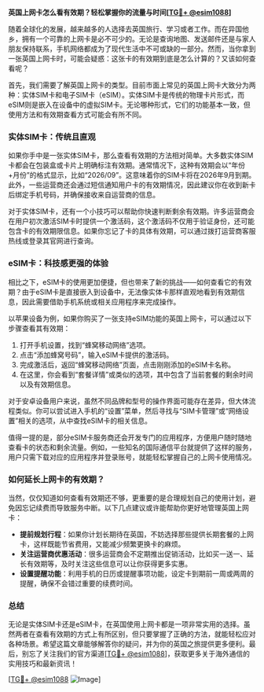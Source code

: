 **英国上网卡怎么看有效期？轻松掌握你的流量与时间[[TG💪+ @esim1088](https://t.me/s/esim1088)]**

随着全球化的发展，越来越多的人选择去英国旅行、学习或者工作。而在异国他乡，拥有一个可靠的上网卡是必不可少的。无论是查询地图、发送邮件还是与家人朋友保持联系，手机网络都成为了现代生活中不可或缺的一部分。然而，当你拿到一张英国上网卡时，可能会疑惑：这张卡的有效期到底是怎么计算的？又该如何查看呢？

首先，我们需要了解英国上网卡的类型。目前市面上常见的英国上网卡大致分为两种：实体SIM卡和电子SIM卡（eSIM）。实体SIM卡是传统的物理卡片形式，而eSIM则是嵌入在设备中的虚拟SIM卡。无论哪种形式，它们的功能基本一致，但使用方法和有效期查看方式可能会有所不同。

### 实体SIM卡：传统且直观

如果你手中是一张实体SIM卡，那么查看有效期的方法相对简单。大多数实体SIM卡都会在包装盒或卡片上明确标注有效期。通常情况下，这种有效期会以“年份+月份”的格式显示，比如“2026/09”。这意味着你的SIM卡将在2026年9月到期。此外，一些运营商还会通过短信通知用户卡的有效期情况，因此建议你在收到新卡后绑定手机号码，并确保接收来自运营商的信息。

对于实体SIM卡，还有一个小技巧可以帮助你快速判断剩余有效期。许多运营商会在用户初次激活SIM卡时提供一个激活码，这个激活码不仅用于验证身份，还可能包含卡的有效期限信息。如果你忘记了卡的具体有效期，可以通过拨打运营商客服热线或登录其官网进行查询。

### eSIM卡：科技感更强的体验

相比之下，eSIM卡的使用更加便捷，但也带来了新的挑战——如何查看它的有效期？由于eSIM卡是直接嵌入到设备中，无法像实体卡那样直观地看到有效期信息，因此需要借助手机系统或相关应用程序来完成操作。

以苹果设备为例，如果你购买了一张支持eSIM功能的英国上网卡，可以通过以下步骤查看其有效期：

1. 打开手机设置，找到“蜂窝移动网络”选项。
2. 点击“添加蜂窝号码”，输入eSIM卡提供的激活码。
3. 完成激活后，返回“蜂窝移动网络”页面，点击刚刚添加的eSIM卡名称。
4. 在这里，你会看到“套餐详情”或类似的选项，其中包含了当前套餐的剩余时间以及有效期信息。

对于安卓设备用户来说，虽然不同品牌和型号的操作界面可能存在差异，但大体流程类似。你可以尝试进入手机的“设置”菜单，然后寻找与“SIM卡管理”或“网络设置”相关的选项，从中查找eSIM卡的相关信息。

值得一提的是，部分eSIM卡服务商还会开发专门的应用程序，方便用户随时随地查看卡的状态和剩余流量。例如，一些知名的国际通信平台就提供了这样的服务，用户只需下载对应的应用程序并登录账号，就能轻松掌握自己的上网卡使用情况。

### 如何延长上网卡的有效期？

当然，仅仅知道如何查看有效期还不够，更重要的是合理规划自己的使用计划，避免因忘记续费而导致服务中断。以下几点建议或许能帮助你更好地管理英国上网卡：

- **提前规划行程**：如果你计划长期待在英国，不妨选择那些提供长期套餐的上网卡，这样既能节省费用，又能减少频繁更换卡的麻烦。
- **关注运营商优惠活动**：很多运营商会不定期推出促销活动，比如买一送一、延长有效期等，及时关注这些信息可以让你获得更多实惠。
- **设置提醒功能**：利用手机的日历或提醒事项功能，设定卡到期前一周或两周的提醒，确保不会错过重要的续费时间。

### 总结

无论是实体SIM卡还是eSIM卡，在英国使用上网卡都是一项非常实用的选择。虽然两者在查看有效期的方式上有所区别，但只要掌握了正确的方法，就能轻松应对各种场景。希望这篇文章能够解答你的疑问，并为你的英国之旅提供更多便利。最后，别忘了关注我们的官方渠道[[TG💪+ @esim1088](https://t.me/s/esim1088)]，获取更多关于海外通信的实用技巧和最新资讯！

[[TG💪+ @esim1088](https://t.me/s/esim1088) ![Image](https://i.postimg.cc/4NQfJmqS/Snipaste-2025-05-13-00-14-12.png)]
